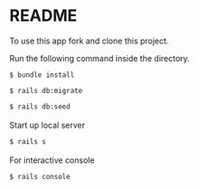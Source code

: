 # README

To use this app fork and clone this project.

Run the following command inside the directory.

`$ bundle install`

`$ rails db:migrate`

`$ rails db:seed`<br><br>
Start up local server

`$ rails s`<br><br>
For interactive console

`$ rails console`